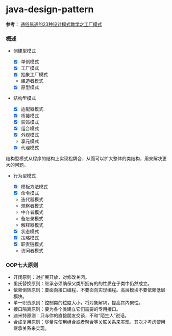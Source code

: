 # java-design-pattern

**参考：** [通俗易通的23种设计模式教学之工厂模式](https://www.bilibili.com/video/BV1mc411h719?p=3)

### 概述

- 创建型模式

    - [x] 单例模式
    - [x] 工厂模式
    - [x] 抽象工厂模式
    - 建造者模式
    - [x] 原型模式

- 结构型模式

    - [x] 适配器模式
    - [x] 桥接模式
    - [x] 装饰模式
    - [x] 组合模式
    - [x] 外观模式
    - 享元模式
    - [x] 代理模式

结构型模式从程序的结构上实现松耦合，从而可以扩大整体的类结构，用来解决更大的问题。

- 行为型模式

    - [x] 模板方法模式
    - [x] 命令模式
    - 迭代器模式
    - 观察者模式
    - 中介者模式
    - 备忘录模式
    - 解释器模式
    - [x] 状态模式
    - [x] 策略模式
    - [x] 职责链模式
    - 访问者模式

### OOP七大原则

- 开闭原则：对扩展开放，对修改关闭。
- 里氏替换原则：继承必须确保父类所拥有的的性质在子类中仍然成立。
- 依赖倒转原则：要面向接口编程，不要面向实现编程。高层模块不要依赖低层模块。
- 单一职责原则：控制类的粒度大小，将对象解耦，提高其内聚性。
- 接口隔离原则：要为各个类建立它们需要的专用接口。
- 迪米特原则：只与你的直接朋友交谈，不和“陌生人”说话。
- 合成复用原则：尽量先使用组合或者聚合等关联关系来实现，其次才考虑使用继承关系来实现。
